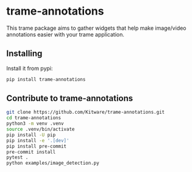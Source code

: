 # trame-annotations

This trame package aims to gather widgets that help make image/video annotations easier with your trame application.

## Installing

Install it from pypi:

```bash
pip install trame-annotations
```

## Contribute to trame-annotations

```bash
git clone https://github.com/Kitware/trame-annotations.git
cd trame-annotations
python3 -m venv .venv
source .venv/bin/activate
pip install -U pip
pip install -e '.[dev]'
pip install pre-commit
pre-commit install
pytest .
python examples/image_detection.py
```
